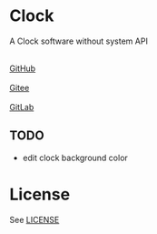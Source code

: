 # Clock

A Clock software without system API

<br>[GitHub](https://github.com/SkyTeamWater/Clock)</br>
<br>[Gitee](https://gitee.com/zyc18017894/clock)</br>
<br>[GitLab](http://unraid.zyczy.com.cn:7006/18017894/clock)</br>

## TODO
- edit clock background color

# License
See [LICENSE](LICENSE)